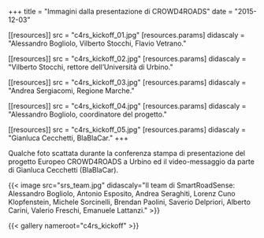 +++
title = "Immagini dalla presentazione di CROWD4ROADS"
date = "2015-12-03"

[[resources]]
src = "c4rs_kickoff_01.jpg"
[resources.params]
didascaly = "Alessandro&nbsp;Bogliolo, Vilberto&nbsp;Stocchi, Flavio&nbsp;Vetrano."

[[resources]]
src = "c4rs_kickoff_02.jpg"
[resources.params]
didascaly = "Vilberto&nbsp;Stocchi, rettore dell’Università di Urbino."

[[resources]]
src = "c4rs_kickoff_03.jpg"
[resources.params]
didascaly = "Andrea&nbsp;Sergiacomi, Regione Marche."

[[resources]]
src = "c4rs_kickoff_04.jpg"
[resources.params]
didascaly = "Alessandro&nbsp;Bogliolo, coordinatore del progetto."

[[resources]]
src = "c4rs_kickoff_05.jpg"
[resources.params]
didascaly = "Gianluca&nbsp;Cecchetti, BlaBlaCar."
+++

Qualche foto scattata durante la conferenza stampa di presentazione del progetto Europeo CROWD4ROADS a Urbino ed il video-messaggio da parte di Gianluca Cecchetti&nbsp;(BlaBlaCar).

{{< image src="srs_team.jpg" didascaly="Il team di SmartRoadSense: Alessandro Bogliolo, Antonio Esposito, Andrea Seraghiti, Lorenz Cuno Klopfenstein, Michele Sorcinelli, Brendan Paolini, Saverio Delpriori, Alberto Carini, Valerio Freschi, Emanuele Lattanzi." >}}

{{< gallery nameroot="c4rs_kickoff" >}}
